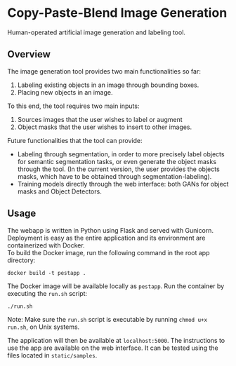 # Copy-Paste-Blend Image Generation

Human-operated artificial image generation and labeling tool.

## Overview

The image generation tool provides two main functionalities so far:
1. Labeling existing objects in an image through bounding boxes.
2. Placing new objects in an image.

To this end, the tool requires two main inputs:
1. Sources images that the user wishes to label or augment
2. Object masks that the user wishes to insert to other images.

Future functionalities that the tool can provide:
- Labeling through segmentation, in order to more precisely label objects for semantic segmentation tasks, or even generate the object masks through the tool. (In the current version, the user provides the objects masks, which have to be obtained through segmentation-labeling).
- Training models directly through the web interface: both GANs for object masks and Object Detectors.

## Usage

The webapp is written in Python using Flask and served with Gunicorn. Deployment is easy as the entire application and its environment are containerized with Docker.\
To build the Docker image, run the following command in the root app directory:
```
docker build -t pestapp .
```
The Docker image will be available locally as `pestapp`. Run the container by executing the `run.sh` script:
```
./run.sh
```
Note: Make sure the `run.sh` script is executable by running `chmod u+x run.sh`, on Unix systems.

The application will then be available at `localhost:5000`. The instructions to use the app are available on the web interface.
It can be tested using the files located in `static/samples`.
